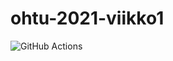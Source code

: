 # ohtu-2021-viikko1

![GitHub Actions](https://github.com/vulpecula78/ohtu-2021-viikko1/workflows/CI/badge.svg)
